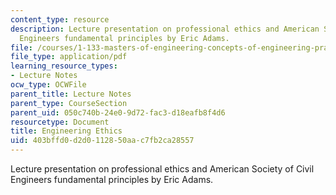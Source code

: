 ```yaml
---
content_type: resource
description: Lecture presentation on professional ethics and American Society of Civil
  Engineers fundamental principles by Eric Adams.
file: /courses/1-133-masters-of-engineering-concepts-of-engineering-practice-fall-2007/403bffd0d2d0112850aac7fb2ca28557_lec_18.pdf
file_type: application/pdf
learning_resource_types:
- Lecture Notes
ocw_type: OCWFile
parent_title: Lecture Notes
parent_type: CourseSection
parent_uid: 050c740b-24e0-9d72-fac3-d18eafb8f4d6
resourcetype: Document
title: Engineering Ethics
uid: 403bffd0-d2d0-1128-50aa-c7fb2ca28557
---
```

Lecture presentation on professional ethics and American Society of Civil Engineers fundamental principles by Eric Adams.

